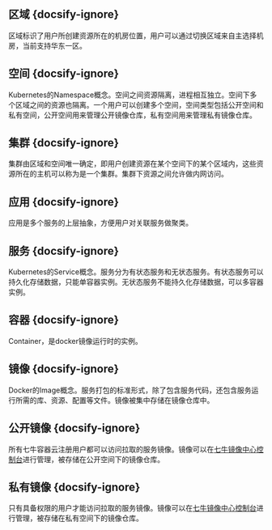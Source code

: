 ## 区域 {docsify-ignore}
区域标识了用户所创建资源所在的机房位置，用户可以通过切换区域来自主选择机房，当前支持华东一区。

## 空间 {docsify-ignore}
Kubernetes的Namespace概念。空间之间资源隔离，进程相互独立。空间下多个区域之间的资源也隔离。一个用户可以创建多个空间，空间类型包括公开空间和私有空间，公开空间用来管理公开镜像仓库，私有空间用来管理私有镜像仓库。

## 集群 {docsify-ignore}
集群由区域和空间唯一确定，即用户创建资源在某个空间下的某个区域内，这些资源所在的主机可以称为是一个集群。集群下资源之间允许做内网访问。

## 应用 {docsify-ignore}
应用是多个服务的上层抽象，方便用户对关联服务做聚类。

## 服务 {docsify-ignore}
Kubernetes的Service概念。服务分为有状态服务和无状态服务。有状态服务可以持久化存储数据，只能单容器实例。无状态服务不能持久化存储数据，可以多容器实例。

## 容器 {docsify-ignore}
Container，是docker镜像运行时的实例。

## 镜像 {docsify-ignore}
Docker的Image概念。服务打包的标准形式，除了包含服务代码，还包含服务运行所需的库、资源、配置等文件。镜像被集中存储在镜像仓库中。

## 公开镜像 {docsify-ignore}
所有七牛容器云注册用户都可以访问拉取的服务镜像。镜像可以在[七牛镜像中心控制台](https://hub.qiniu.com/portal)进行管理，被存储在公开空间下的镜像仓库。

## 私有镜像 {docsify-ignore}
只有具备权限的用户才能访问拉取的服务镜像。镜像可以在[七牛镜像中心控制台](https://hub.qiniu.com/portal)进行管理，被存储在私有空间下的镜像仓库。